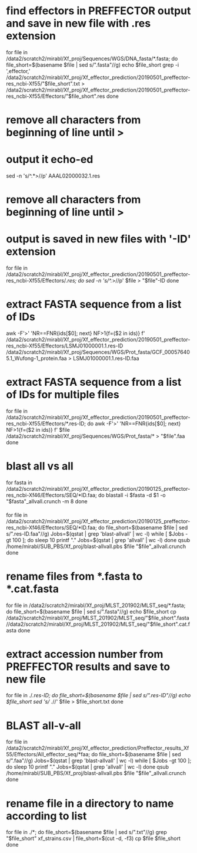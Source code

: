 ####

# find effectors in PREFFECTOR output and save in new file with .res extension
for file in /data2/scratch2/mirabl/Xf_proj/Sequences/WGS/DNA_fasta/*.fasta; do
  file_short=$(basename $file | sed s/".fasta"//g)
  echo $file_short
  grep -i ',effector,' /data2/scratch2/mirabl/Xf_proj/Xf_effector_prediction/20190501_preffector-res_ncbi-Xf55/"$file_short".txt > /data2/scratch2/mirabl/Xf_proj/Xf_effector_prediction/20190501_preffector-res_ncbi-Xf55/Effectors/"$file_short".res
done

####

# remove all characters from beginning of line until >
# output it echo-ed
sed -n 's/^.*>//p' AAAL02000032.1.res

####

# remove all characters from beginning of line until >
# output is saved in new files with '-ID' extension
for file in /data2/scratch2/mirabl/Xf_proj/Xf_effector_prediction/20190501_preffector-res_ncbi-Xf55/Effectors/*.res; do
  sed -n 's/^.*>//p' $file > "$file"-ID
done

####

# extract FASTA sequence from a list of IDs
awk -F'>' 'NR==FNR{ids[$0]; next} NF>1{f=($2 in ids)} f' /data2/scratch2/mirabl/Xf_proj/Xf_effector_prediction/20190501_preffector-res_ncbi-Xf55/Effectors/LSMJ01000001.1.res-ID /data2/scratch2/mirabl/Xf_proj/Sequences/WGS/Prot_fasta/GCF_000576405.1_Wufong-1_protein.faa > LSMJ01000001.1.res-ID.faa

####

# extract FASTA sequence from a list of IDs for multiple files
for file in /data2/scratch2/mirabl/Xf_proj/Xf_effector_prediction/20190501_preffector-res_ncbi-Xf55/Effectors/*.res-ID; do
  awk -F'>' 'NR==FNR{ids[$0]; next} NF>1{f=($2 in ids)} f' $file /data2/scratch2/mirabl/Xf_proj/Sequences/WGS/Prot_fasta/* > "$file".faa
done

####

# blast all vs all
for fasta in /data2/scratch2/mirabl/Xf_proj/Xf_effector_prediction/20190125_preffector-res_ncbi-Xf46/Effectors/SEQ/*ID.faa; do
  blastall -i $fasta -d $1 -o "$fasta"_allvall.crunch -m 8
done

####

for file in /data2/scratch2/mirabl/Xf_proj/Xf_effector_prediction/20190125_preffector-res_ncbi-Xf46/Effectors/SEQ/*ID.faa; do
  file_short=$(basename $file | sed s/".res-ID.faa"//g)
  Jobs=$(qstat | grep 'blast-allvall' | wc -l)
    while [ $Jobs -gt 100 ]; do
      sleep 10
      printf "."
      Jobs=$(qstat | grep 'allvall' | wc -l)
    done
  qsub /home/mirabl/SUB_PBS/Xf_proj/blast-allvall.pbs $file "$file"_allvall.crunch
done

####

# rename files from *.fasta to *.cat.fasta
for file in /data2/scratch2/mirabl/Xf_proj/MLST_201902/MLST_seq/*.fasta; do
  file_short=$(basename $file | sed s/".fasta"//g)
  echo $file_short
  cp /data2/scratch2/mirabl/Xf_proj/MLST_201902/MLST_seq/"$file_short".fasta //data2/scratch2/mirabl/Xf_proj/MLST_201902/MLST_seq/"$file_short".cat.fasta
done

####

# extract accession number from PREFFECTOR results and save to new file
for file in ./*.res-ID; do
  file_short=$(basename $file | sed s/".res-ID"//g)
  echo $file_short
  sed 's/ .*//' $file > $file_short.txt
done

####

# BLAST all-v-all
for file in /data2/scratch2/mirabl/Xf_proj/Xf_effector_prediction/Preffector_results_Xf55/Effectors/All_effector_seq/*faa; do
  file_short=$(basename $file | sed s/".faa"//g)
  Jobs=$(qstat | grep 'blast-allvall' | wc -l)
    while [ $Jobs -gt 100 ]; do
      sleep 10
      printf "."
      Jobs=$(qstat | grep 'allvall' | wc -l)
    done
  qsub /home/mirabl/SUB_PBS/Xf_proj/blast-allvall.pbs $file "$file"_allvall.crunch
done

####

# rename file in a directory to name according to list
for file in ./*; do
  file_short=$(basename $file | sed s/".txt"//g)
  grep "$file_short" xf_strains.csv | file_short=$(cut -d, -f3)
  cp $file $file_short
done


```
